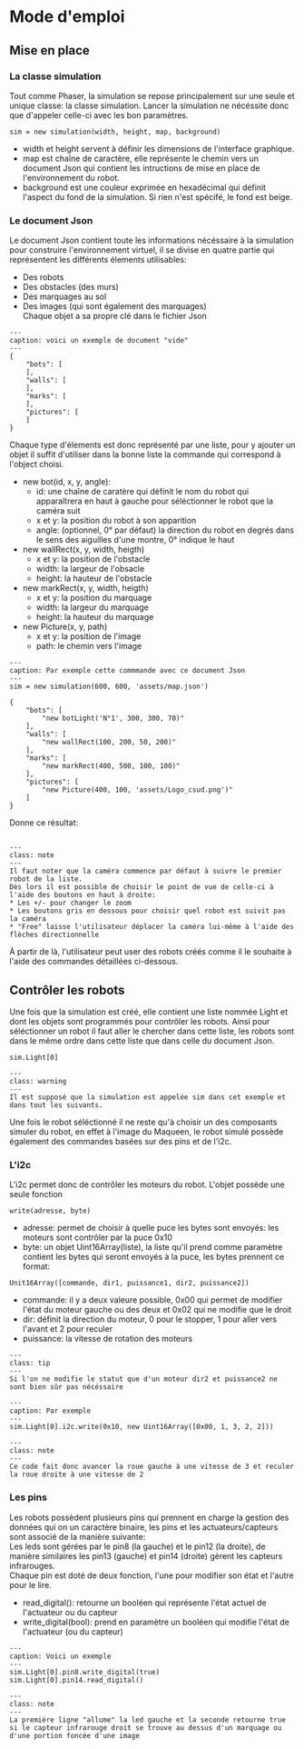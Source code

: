 # Mode d'emploi
## Mise en place
### La classe simulation
Tout comme Phaser, la simulation se repose principalement sur une seule et unique classe: la classe simulation. Lancer la simulation ne nécéssite donc que d'appeler celle-ci avec les bon paramètres.
```{code-block} js
sim = new simulation(width, height, map, background)
```
* width et height servent à définir les dimensions de l'interface graphique.
* map est chaîne de caractère, elle représente le chemin vers un document Json qui contient les intructions de mise en place de l'environnement du robot.
* background est une couleur exprimée en hexadécimal qui définit l'aspect du fond de la simulation. Si rien n'est spécifé, le fond est beige.

### Le document Json
Le document Json contient toute les informations nécéssaire à la simulation pour construire l'environnement virtuel, il se divise en quatre partie qui représentent les différents élements utilisables:
* Des robots
* Des obstacles (des murs)
* Des marquages au sol
* Des images (qui sont également des marquages)  
Chaque objet a sa propre clé dans le fichier Json 
```{code-block} json
---
caption: voici un exemple de document "vide"
---
{
    "bots": [
    ],
    "walls": [
    ],
    "marks": [
    ],
    "pictures": [
    ]
}
```
Chaque type d'élements est donc représenté par une liste, pour y ajouter un objet il suffit d'utiliser dans la bonne liste la commande qui correspond à l'object choisi.

* new bot(id, x, y, angle): 
    * id: une chaîne de caratère qui définit le nom du robot qui apparaîtrera en haut à gauche pour séléctionner le robot que la caméra suit
    * x et y: la position du robot à son apparition
    * angle: (optionnel, 0° par défaut) la direction du robot en degrés dans le sens des aiguilles d'une montre, 0° indique le haut 
* new wallRect(x, y, width, heigth)
    * x et y: la position de l'obstacle
    * width: la largeur de l'obsacle
    * height: la hauteur de l'obstacle
* new markRect(x, y, width, heigth)
    * x et y: la position du marquage
    * width: la largeur du marquage
    * height: la hauteur du marquage
* new Picture(x, y, path)
    * x et y: la position de l'image
    * path: le chemin vers l'image

```{code-block} js
---
caption: Par exemple cette commmande avec ce document Json
---
sim = new simulation(600, 600, 'assets/map.json')
```

```{code-block} json
{
    "bots": [
        "new botLight('N°1', 300, 300, 70)"
    ],
    "walls": [
        "new wallRect(100, 200, 50, 200)"
    ],
    "marks": [
        "new markRect(400, 500, 100, 100)"
    ],
    "pictures": [
        "new Picture(400, 100, 'assets/Logo_csud.png')"
    ]
}
```
Donne ce résultat:  

```{image} figures/mapJson.png
```

```{admonition} Note
---
class: note
---
Il faut noter que la caméra commence par défaut à suivre le premier robot de la liste.  
Dès lors il est possible de choisir le point de vue de celle-ci à l'aide des boutons en haut à droite:
* Les +/- pour changer le zoom
* Les boutons gris en dessous pour choisir quel robot est suivit pas la caméra
* "Free" laisse l'utilisateur déplacer la caméra lui-même à l'aide des flèches directionnelle
```
À partir de là, l'utilisateur peut user des robots créés comme il le souhaite à l'aide des commandes détaillées ci-dessous.

## Contrôler les robots
Une fois que la simulation est créé, elle contient une liste nommée Light et dont les objets sont programmés pour contrôler les robots. Ainsi pour séléctionner un robot il faut aller le chercher dans cette liste, les robots sont dans le même ordre dans cette liste que dans celle du document Json.
```{code-block} js
sim.Light[0]
```

```{admonition} Avertissement
---
class: warning
---
Il est supposé que la simulation est appelée sim dans cet exemple et dans tout les suivants.
```
Une fois le robot séléctionné il ne reste qu'à choisir un des composants simuler du robot, en effet à l'image du Maqueen, le robot simulé possède également des commandes basées sur des pins et de l'i2c.
### L'i2c
L'i2c permet donc de contrôler les moteurs du robot. L'objet possède une seule fonction

```{code-block} js
write(adresse, byte)
```
* adresse: permet de choisir à quelle puce les bytes sont envoyés: les moteurs sont contrôler par la puce 0x10
* byte: un objet Uint16Array(liste), la liste qu'il prend comme paramètre contient les bytes qui seront envoyés à la puce, les bytes prennent ce format:

```{code-block} js
Unit16Array([commande, dir1, puissance1, dir2, puissance2])
```

* commande: il y a deux valeure possible, 0x00 qui permet de modifier l'état du moteur gauche ou des deux et 0x02 qui ne modifie que le droit
* dir: définit la direction du moteur, 0 pour le stopper, 1 pour aller vers l'avant et 2 pour reculer
* puissance: la vitesse de rotation des moteurs

```{admonition} Note
---
class: tip
---
Si l'on ne modifie le statut que d'un moteur dir2 et puissance2 ne sont bien sûr pas nécéssaire
```

```{code-block} js
---
caption: Par exemple
---
sim.Light[0].i2c.write(0x10, new Uint16Array([0x00, 1, 3, 2, 2]))
```

```{admonition} Commentaire
---
class: note
---
Ce code fait donc avancer la roue gauche à une vitesse de 3 et reculer la roue droite à une vitesse de 2
```

### Les pins
Les robots possèdent plusieurs pins qui prennent en charge la gestion des données qui on un caractère binaire, les pins et les actuateurs/capteurs sont associé de la manière suivante:  
Les leds sont gérées par le pin8 (la gauche) et le pin12 (la droite), de manière similaires les pin13 (gauche) et pin14 (droite) gèrent les capteurs infrarouges.  
Chaque pin est doté de deux fonction, l'une pour modifier son état et l'autre pour le lire.
* read_digital(): retourne un booléen qui représente l'état actuel de l'actuateur ou du capteur
* write_digital(bool): prend en paramètre un booléen qui modifie l'état de l'actuateur (ou du capteur)  

```{code-block} js
---
caption: Voici un exemple
---
sim.Light[0].pin8.write_digital(true)
sim.Light[0].pin14.read_digital()
```

```{admonition} Commentaire
---
class: note
---
La première ligne "allume" la led gauche et la seconde retourne true si le capteur infrarouge droit se trouve au dessus d'un marquage ou d'une portion foncée d'une image
```